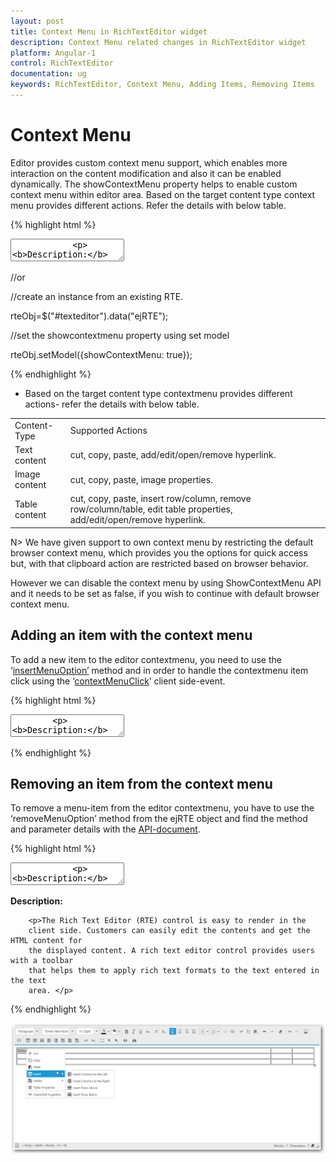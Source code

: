 ```yaml
---
layout: post
title: Context Menu in RichTextEditor widget
description: Context Menu related changes in RichTextEditor widget
platform: Angular-1
control: RichTextEditor
documentation: ug
keywords: RichTextEditor, Context Menu, Adding Items, Removing Items
---
```


# Context Menu 

Editor provides custom context menu support, which enables more interaction on the content modification and also it can be enabled dynamically. The showContextMenu property helps to enable custom context menu within editor area.
Based on the target content type context menu provides different actions. Refer the details with below table.

{% highlight html %}

<textarea id="texteditor" ej-rte e-showcontextmenu="true">
            <p><b>Description:</b></p>
            <p>
                The Rich Text Editor (RTE) control is easy to render in the
                client side. Customers can easily edit the contents and get the HTML content for
                the displayed content. A rich text editor control provides users with a toolbar
                that helps them to apply rich text formats to the text entered in the text
                area.
            </p>
</textarea>

//or

//create an instance from an existing RTE.

rteObj=$("#texteditor").data("ejRTE");

//set the showcontextmenu property using set model

rteObj.setModel({showContextMenu: true});

{% endhighlight %}

* Based on the target content type contextmenu provides different actions- refer the details with below table.

<table>
<tr>
<td>
Content-Type
</td>
<td>
Supported Actions 
</td>
</tr>
<tr>
<td>
Text content
</td>
<td>
cut, copy, paste, add/edit/open/remove hyperlink.
</td>
</tr>
<tr>
<td>
Image content
</td>
<td>
cut, copy, paste, image properties.
</td>
</tr>
<tr>
<td>
Table content
</td>
<td>
cut, copy, paste, insert row/column, remove row/column/table, edit table properties, add/edit/open/remove hyperlink.
</td>
</tr>
</table>

N> We have given support to own context menu by restricting the default browser context menu, which provides you the options for quick access but, with that clipboard action are restricted based on browser behavior. <BR>

However we can disable the context menu by using ShowContextMenu API and it needs to be set as false, if you wish to continue with default browser context menu.

## Adding an item with the context menu

  To add a new item to the editor contextmenu, you need to use the ‘[insertMenuOption’](http://help.syncfusion.com/api/js/ejrte#methods:insertMenuOption "") method and in order to handle the contextmenu item click using the ‘[contextMenuClick](http://help.syncfusion.com/api/js/ejrte#events:contextMenuClick "")’ client side-event.

{% highlight html %}

 <textarea id="texteditor" ej-rte e-contextmenuclick="menuclick">
        <p><b>Description:</b></p>
        <p>
        The Rich Text Editor (RTE) control is easy to render in the
        client side. Customers can easily edit the contents and get the HTML content for
        the displayed content. A rich text editor control provides users with a toolbar
        that helps them to apply rich text formats to the text entered in the text
        area.
        </p>
</textarea>
<script>

angular.module('rteApp', ['ejangular'])
.controller('RTECtrl', function ($scope) {
        $scope.menuclick = function (args) {
        var rteeObj = $("#texteditor").data("ejRTE");// Inserts new item to the contextmenu 
        rteeObj.insertMenuOption({
                newItem: "Show Table Details",
                targetItem: "Table Properties",
                insertType: ("insertAfter"),
                menuType: { text: false, image: false, hyperlink: false, table: true },
                spriteCssClass: "e-rte-toolbar-icon tableProperties"
        });
        }
});

</script>
{% endhighlight %}


## Removing an item from the context menu

  To remove a menu-item from the editor contextmenu, you have to use the ‘removeMenuOption’ method from the ejRTE object and find the method and parameter details with the [API-document](http://help.syncfusion.com/api/js/ejrte#methods:removeMenuOption "").

{% highlight html %}

 <textarea id="texteditor" ej-rte>
            <p><b>Description:</b></p>
            <p>
                The Rich Text Editor (RTE) control is easy to render in the
                client side. Customers can easily edit the contents and get the HTML content for
                the displayed content. A rich text editor control provides users with a toolbar
                that helps them to apply rich text formats to the text entered in the text
                area.
            </p>
        </textarea><p><b>Description:</b></p>
        <p>The Rich Text Editor (RTE) control is easy to render in the
        client side. Customers can easily edit the contents and get the HTML content for
        the displayed content. A rich text editor control provides users with a toolbar
        that helps them to apply rich text formats to the text entered in the text
        area. </p>
</textarea>

<script>

var rteeObj = $("#texteditor").data("ejRTE"); 
rteeObj.removeMenuOption("Table-Details");

</script> 

{% endhighlight %}

![](Working-with-Content_images/ContextMenu.png)